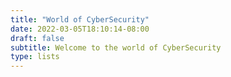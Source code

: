 ```yaml
---
title: "World of CyberSecurity"
date: 2022-03-05T18:10:14-08:00
draft: false
subtitle: Welcome to the world of CyberSecurity
type: lists
---
```

